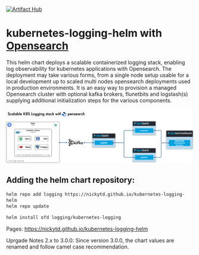 [![Artifact Hub](https://img.shields.io/endpoint?url=https://artifacthub.io/badge/repository/kubernetes-logging)](https://artifacthub.io/packages/search?repo=kubernetes-logging)

# kubernetes-logging-helm with [Opensearch](https://opensearch.org)

This helm chart deploys a scalable containerized logging stack, enabling log observability for kubernetes applications with Opensearch. The deployment may take various forms, from a single node setup usable for a local development up to scaled multi nodes opensearch deployments used in production environments. It is an easy way to provision a managed Opensearch cluster with optional kafka brokers, flunetbits and logstash(s) supplying additional initialization steps for the various components.

![Kubernetes Logging Stack](website/static/k8s-logging-stack.jpg)


## Adding the helm chart repository:
```
helm repo add logging https://nickytd.github.io/kubernetes-logging-helm
helm repo update
```

```bash
helm install ofd logging/kubernetes-logging
```

Pages: https://nickytd.github.io/kubernetes-logging-helm

Uprgade Notes 2.x to 3.0.0:
Since version 3.0.0, the chart values are renamed and follow camel case recommendation.
